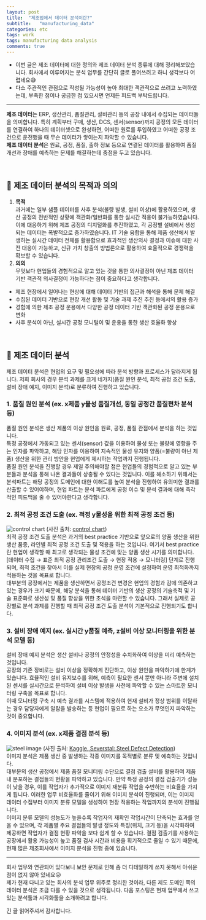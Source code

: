 ```yaml
---
layout: post
title:  "제조업에서 데이터 분석이란?"
subtitle:   "manufacturing_data"
categories: etc
tags: work
tags: manufacturing data analysis
comments: true
---
```


* 이번 글은 제조 데이터에 대한 정의와 제조 데이터 분석 종류에 대해 정리해보았습니다. 회사에서 이루어지는 분석 업무를 간단히 글로 풀어쓰려고 하니 생각보다 어렵네요😅 <br>
* 다소 주관적인 관점으로 작성될 가능성이 높아 최대한 객관적으로 쓰려고 노력하였는데, 부족한 점이나 궁금한 점 있으시면 언제든 피드백 부탁드립니다.

----

**제조 데이터**는 ERP, 생산관리, 품질관리, 설비관리 등의 공장 내에서 수집되는 데이터들을 의미합니다. 특히 계획부터 구매, 생산, DCS, 센서(sensor)까지 공정의 모든 데이터를 연결하여 하나의 데이터셋으로 완성하면, 어떠한 원료를 투입하였고 어떠한 공정 조건으로 운전했을 때 무슨 데이터가 쌓이는지 파악할 수 있습니다. <br>
**제조 데이터 분석**은 원료, 공정, 품질, 출하 정보 등으로 연결된 데이터를 활용하여 품질 개선과 장애를 예측하는 문제를 해결하는데 중점을 두고 있습니다.

 <br>
 
## 🎈 제조 데이터 분석의 목적과 의의
1. **목적** <br>
과거에는 일부 샘플 데이터를 사후 분석(불량 발생, 설비 이상)에 활용하였으며, 생산 공정의 전반적인 상황에 객관화/일반화를 통한 실시간 적용이 불가능하였습니다. <br>
이에 대응하기 위해 제조 공정의 디지털화를 추진하였고, 각 공정별 설비에서 생성되는 데이터는 폭발적으로 증가하였습니다.  IT 기술 융합을 통해 제품 생산에서 발생하는 실시간 데이터 전체를 활용함으로 효과적인 생산의사 결정과 이슈에 대한 사전 대응이 가능하고, 신규 가치 창출의 방법론으로 활용하여 효율적으로 경쟁력을 확보할 수 있습니다.
2. **의의** <br>
무엇보다 현업들의 경험적으로 알고 있는 것을 통한 의사결정이 아닌 제조 데이터 기반 객관적 의사결정이 가능하다는 점이 중요하다고 생각합니다.
- 제조 현장에서 일어나는 현상에 대해 데이터 기반의 접근과 해석을 통해 문제 해결
- 수집된 데이터 기반으로 현장 개선 활동 및 기술 과제 추진 추진 등에서의 활용 증가
- 경험에 의한 제조 공정 운용에서 다양한 공정 데이터 기반 객관화된 공정 운용으로 변화
- 사후 분석이 아닌, 실시간 공정 모니털이 및 운용을 통한 생산 효율화 향상

 <br>

## 🎈 제조 데이터 분석 
제조 데이터 분석은 현업의 요구 및 필요성에 따라 분석 방향과 프로세스가 달라지게 됩니다. 저희 회사의 경우 분석 과제를 크게 네가지(품질 원인 분석, 최적 공정 조건 도출, 설비 장애 예지, 이미지 분석)로 분류하여 진행하고 있습니다.
### 1. 품질 원인 분석 (ex. x제품 y물성 품질개선, 동일 공정간 품질편차 분석 등)
품질 원인 분석은 생산 제품의 이상 원인을 원료, 공정, 품질 관점에서 분석을 하는 것입니다. <br>
특정 공정에서 가동되고 있는 센서(sensor) 값을 이용하여 물성 또는 불량에 영향을 주는 인자를 파악하고, 해당 인자를 이용하여 지속적인 물성 유지와 양품(=불량이 아닌 제품) 생산을  위한 관리 방안을 현업에게 제시하는 작업까지 진행됩니다. <br>
품질 원인 분석을 진행할 경우 제일 주의해야할 점은 현업들의 경험적으로 알고 있는 부분들과 분석을 통해 나온 결과들이 상충될 수 있다는 것입니다. 이를 해소하기 위해서는 분석파트는 해당 공정의 도메인에 대한 이해도를 높여 분석을 진행하여 유의미한 결과를 산출할 수 있어야하며, 현업 파트는 분석 파트에게 공정 이슈 및 분석 결과에 대해 즉각적인 피드백을 줄 수 있어야한다고 생각합니다.

### 2. 최적 공정 조건 도출 (ex. 적정 y물성을 위한 최적 공정 조건 등)
![control chart](https://user-images.githubusercontent.com/54492747/102012127-e106cd80-3d8b-11eb-8e48-cdb9f1ad319f.png)
(사진 출처: [control chart](https://www.qimacros.com/lean-six-sigma-articles/stability-analysis-vs-capability-analysis)) <br>
최적 공정 조건 도출 분석은 과거의 best practice 기반으로 앞으로의 양품 생산을 위한 생산 품종, 라인별 최적 공정 조건 도출 및 적용을 하는 것입니다. 여기서 best practice란 현업이 생각할 때 최고로 생각되는 물성 조건에 맞는 양품 생산 시기를 의미합니다. <br>
[데이터 수집 → 표준 최적 공정 관리조건 도출 → 현장 적용 → 모니터링] 단계로 진행되며, 최적 조건을 찾아서 이를 실제 현장의 공정 운영 조건에 설정하여 운영 최적화까지 적용하는 것을 목표로 합니다. <br>
대부분의 공장에서는 제품을 생산하면서 공정조건 변경은 현업의 경험과 감에 의존하고 있는 경우가 크기 때문에, 해당 분석을 통해 데이터 기반의 생산 공정의 기술축적 및 기술 표준화로 생산성 및 품질 향상을 위한 초석을 마련할 수 있습니다. 그래서 실제로 공장별로 분석 과제를 진행할 때 최적 공정 조건 도출 분석이 기본적으로 진행되기도 합니다.

### 3. 설비 장애 예지 (ex. 실시간 y품질 예측, z설비 이상 모니터링을 위한 분석 모델 등)
설비 장애 예지 분석은 생산 설비나 공정의 안정성을 수치화하여 이상을 미리 예측하는 것입니다. <br>
공장의 기존 장비로는 설비 이상을 정확하게 진단하고, 이상 원인을 파악하기에 한계가 있습니다. 효율적인 설비 유지보수를 위해, 예측이 필요한 센서 뿐만 아니라 주변에 설치된 센서를 실시간으로 분석하여 설비 이상 발생을 사전에 파악할 수 있는 스마트한 모니터링 구축을 목표로 합니다. <br>
이때 모니터링 구축 시 예측 결과를 시스템에 적용하여 현재 설비가 정상 범위를 이탈하는 경우 담당자에게 알람을 발송하는 등 현업이 필요로 하는 요소가 무엇인지 파악하는 것이 중요합니다.

### 4. 이미지 분석 (ex. x제품 결점 분석 등)
![steel image](https://user-images.githubusercontent.com/54492747/102012316-07793880-3d8d-11eb-94db-00fc2cc7d955.png)
(사진 출처: [Kaggle, Severstal: Steel Defect Detection](https://www.kaggle.com/c/severstal-steel-defect-detection/discussion/101521)) <br>
이미지 분석은 제품 생산 중 발생하는 각종 이미지를 목적별로 분류 및 예측하는 것입니다. <br>
대부분의 생산 공정에서 제품 품질 모니터링 수단으로 결점 검출 설비를 활용하여 제품 내 분포하는 결점들의 현황을 파악하고 있습니다. 만약 특정 공정의 결점 검출기가 성능이 낮을 경우, 이를 작업자가 추가적으로 이미지 재분류 작업을 수반하는 비효율을 가지게 됩니다. 이러한 업무 비효율화를 줄이기 위해 이미지 분석이 진행되며, 이는 이미지 데이터 수집부터 이미지 분류 모델을 생성하여 현장 적용하는 작업까지의 분석이 진행됩니다. <br>
이미지 분류 모델의 성능도가 높을수록 작업자의 재확인 작업시간이 단축되는 효과를 얻을 수 있으며, 각 제품별 주요 결점들의 발생 정도와 특징(위치, 크기 등)을 시각화하여 제공하면 작업자가 결점 현황 파악을 보다 쉽게 할 수 있습니다. 결점 검출기를 사용하는 공장에서 활용 가능성이 높고 품질 검사 시간과 비용을 획기적으로 줄일 수 있기 때문에, 현재 많은 제조회사에서 이미지 분석을 진행 중에 있습니다.


-----
회사 업무와 연관되어 있다보니 보안 문제로 인해 좀 더 디테일하게 쓰지 못해서 아쉬운 점이 없지 않아 있네요😥 <br>
제가 현재 다니고 있는 회사의 분석 업무 위주로 정리한 것이라, 다른 제도 도메인 쪽의 데이터 분석은 조금 다를 수 있을 것으로 생각됩니다. 다음 포스팅은 현재 업무에서 쓰고 있는 분석툴과 시각화툴을 소개하려고 합니다.

긴 글 읽어주셔서 감사합니다.
